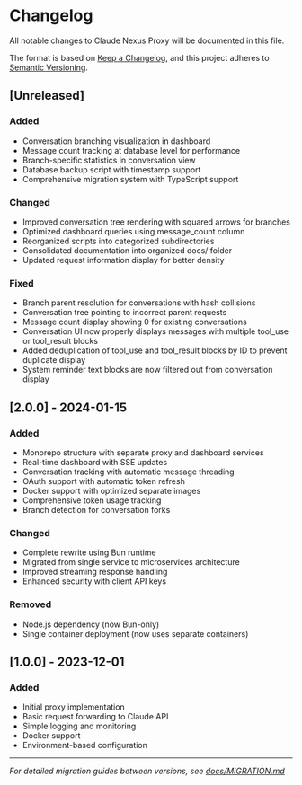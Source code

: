 # Changelog

All notable changes to Claude Nexus Proxy will be documented in this file.

The format is based on [Keep a Changelog](https://keepachangelog.com/en/1.0.0/),
and this project adheres to [Semantic Versioning](https://semver.org/spec/v2.0.0.html).

## [Unreleased]

### Added

- Conversation branching visualization in dashboard
- Message count tracking at database level for performance
- Branch-specific statistics in conversation view
- Database backup script with timestamp support
- Comprehensive migration system with TypeScript support

### Changed

- Improved conversation tree rendering with squared arrows for branches
- Optimized dashboard queries using message_count column
- Reorganized scripts into categorized subdirectories
- Consolidated documentation into organized docs/ folder
- Updated request information display for better density

### Fixed

- Branch parent resolution for conversations with hash collisions
- Conversation tree pointing to incorrect parent requests
- Message count display showing 0 for existing conversations
- Conversation UI now properly displays messages with multiple tool_use or tool_result blocks
- Added deduplication of tool_use and tool_result blocks by ID to prevent duplicate display
- System reminder text blocks are now filtered out from conversation display

## [2.0.0] - 2024-01-15

### Added

- Monorepo structure with separate proxy and dashboard services
- Real-time dashboard with SSE updates
- Conversation tracking with automatic message threading
- OAuth support with automatic token refresh
- Docker support with optimized separate images
- Comprehensive token usage tracking
- Branch detection for conversation forks

### Changed

- Complete rewrite using Bun runtime
- Migrated from single service to microservices architecture
- Improved streaming response handling
- Enhanced security with client API keys

### Removed

- Node.js dependency (now Bun-only)
- Single container deployment (now uses separate containers)

## [1.0.0] - 2023-12-01

### Added

- Initial proxy implementation
- Basic request forwarding to Claude API
- Simple logging and monitoring
- Docker support
- Environment-based configuration

---

_For detailed migration guides between versions, see [docs/MIGRATION.md](docs/MIGRATION.md)_
